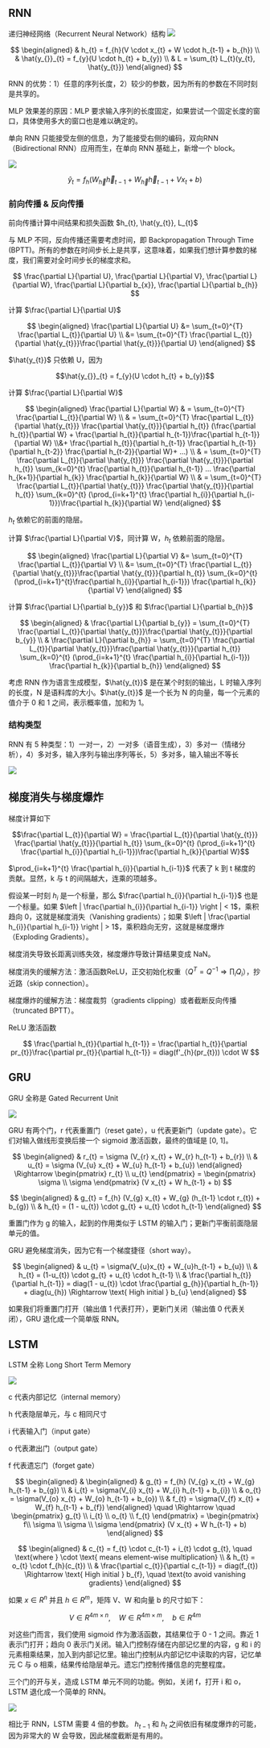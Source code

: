 ## RNN
递归神经网络（Recurrent Neural Network）结构
![](./images/rnn1.png)

$$
\begin{aligned}
& h_{t} = f_{h}(V \cdot x_{t} + W \cdot h_{t-1} + b_{h}) \\
& \hat{y_{}}_{t} = f_{y}(U \cdot h_{t} + b_{y}) \\
& L = \sum_{t} L_{t}(y_{t}, \hat{y_{t}})
\end{aligned}
$$

RNN 的优势：1）任意的序列长度，2）较少的参数，因为所有的参数在不同时刻是共享的。

MLP 效果差的原因：MLP 要求输入序列的长度固定，如果尝试一个固定长度的窗口，具体使用多大的窗口也是难以确定的。

单向 RNN 只能接受左侧的信息，为了能接受右侧的编码，双向RNN（Bidirectional RNN）应用而生，在单向 RNN 基础上，新增一个 block。

![](./images/rnn2.png)

$$
\hat{y}_{t} = f_{h}(W_{\overrightarrow{h}} \overrightarrow{h}_{t-1} + W_{\overleftarrow{h}} \overleftarrow{h}_{t-1} + V x_{t} + b)
$$


### 前向传播 & 反向传播
前向传播计算中间结果和损失函数 $h_{t}, \hat{y_{t}}, L_{t}$

与 MLP 不同，反向传播还需要考虑时间，即 Backpropagation Through Time (BPTT)。所有的参数在时间步长上是共享，这意味着，如果我们想计算参数的梯度，我们需要对全时间步长的梯度求和。

$$
\frac{\partial L}{\partial U}, \frac{\partial L}{\partial V}, \frac{\partial L}{\partial W}, \frac{\partial L}{\partial b_{x}}, \frac{\partial L}{\partial b_{h}}
$$

计算 $\frac{\partial L}{\partial U}$

$$
\begin{aligned}
\frac{\partial L}{\partial U} &= \sum_{t=0}^{T} \frac{\partial L_{t}}{\partial U} \\
&= \sum_{t=0}^{T} \frac{\partial L_{t}}{\partial \hat{y_{t}}}\frac{\partial \hat{y_{t}}}{\partial U}
\end{aligned}
$$

$\hat{y_{t}}$ 只依赖 U，因为

$$\hat{y_{}}_{t} = f_{y}(U \cdot h_{t} + b_{y})$$

计算 $\frac{\partial L}{\partial W}$

$$
\begin{aligned}
\frac{\partial L}{\partial W} & = \sum_{t=0}^{T} \frac{\partial L_{t}}{\partial W} \\
& = \sum_{t=0}^{T} \frac{\partial L_{t}}{\partial \hat{y_{t}}} \frac{\partial \hat{y_{t}}}{\partial h_{t}} (\frac{\partial h_{t}}{\partial W} + \frac{\partial h_{t}}{\partial h_{t-1}}\frac{\partial h_{t-1}}{\partial W} \\&+ \frac{\partial h_{t}}{\partial h_{t-1}} \frac{\partial h_{t-1}}{\partial h_{t-2}} \frac{\partial h_{t-2}}{\partial W}+ ...) \\
& = \sum_{t=0}^{T} \frac{\partial L_{t}}{\partial \hat{y_{t}}} \frac{\partial \hat{y_{t}}}{\partial h_{t}} \sum_{k=0}^{t} \frac{\partial h_{t}}{\partial h_{t-1}} ... \frac{\partial h_{k+1}}{\partial h_{k}} \frac{\partial h_{k}}{\partial W} \\
& = \sum_{t=0}^{T} \frac{\partial L_{t}}{\partial \hat{y_{t}}} \frac{\partial \hat{y_{t}}}{\partial h_{t}} \sum_{k=0}^{t} (\prod_{i=k+1}^{t} \frac{\partial h_{i}}{\partial h_{i-1}})\frac{\partial h_{k}}{\partial W}
\end{aligned}
$$

$h_{t}$ 依赖它的前面的隐层。

计算 $\frac{\partial L}{\partial V}$，同计算 W，$h_{t}$ 依赖前面的隐层。

$$
\begin{aligned}
\frac{\partial L}{\partial V} &= \sum_{t=0}^{T} \frac{\partial L_{t}}{\partial V} \\
&= \sum_{t=0}^{T} \frac{\partial L_{t}}{\partial \hat{y_{t}}}\frac{\partial \hat{y_{t}}}{\partial h_{t}} \sum_{k=0}^{t} (\prod_{i=k+1}^{t}\frac{\partial h_{i}}{\partial h_{i-1}}) \frac{\partial h_{k}}{\partial V}
\end{aligned}
$$

计算 $\frac{\partial L}{\partial b_{y}}$ 和 $\frac{\partial L}{\partial b_{h}}$

$$
\begin{aligned}
& \frac{\partial L}{\partial b_{y}} = \sum_{t=0}^{T} \frac{\partial L_{t}}{\partial \hat{y_{t}}}\frac{\partial \hat{y_{t}}}{\partial b_{y}} \\
& \frac{\partial L}{\partial b_{h}} = \sum_{t=0}^{T} \frac{\partial L_{t}}{\partial \hat{y_{t}}}\frac{\partial \hat{y_{t}}}{\partial h_{t}} \sum_{k=0}^{t} (\prod_{i=k+1}^{t} \frac{\partial h_{i}}{\partial h_{i-1}}) \frac{\partial h_{k}}{\partial b_{h}}
\end{aligned}
$$

考虑 RNN 作为语言生成模型，$\hat{y_{t}}$ 是在某个时刻的输出，L 时输入序列的长度，N 是语料库的大小。$\hat{y_{t}}$ 是一个长为 N 的向量，每一个元素的值介于 0 和 1 之间，表示概率值，加和为 1。


### 结构类型
RNN 有 5 种类型：1）一对一，2）一对多（语音生成），3）多对一（情绪分析），4）多对多，输入序列与输出序列等长，5）多对多，输入输出不等长

![](./images/rnn3.png)


## 梯度消失与梯度爆炸
梯度计算如下

$$\frac{\partial L_{t}}{\partial W} = \frac{\partial L_{t}}{\partial \hat{y_{t}}} \frac{\partial \hat{y_{t}}}{\partial h_{t}} \sum_{k=0}^{t} (\prod_{i=k+1}^{t} \frac{\partial h_{i}}{\partial h_{i-1}})\frac{\partial h_{k}}{\partial W}$$

$\prod_{i=k+1}^{t} \frac{\partial h_{i}}{\partial h_{i-1}}$ 代表了 k 到 t 梯度的贡献。显然，k 与 t 的间隔越大，连乘的项越多。

假设某一时刻 $h_{i}$ 是一个标量，那么 $\frac{\partial h_{i}}{\partial h_{i-1}}$ 也是一个标量。如果 $\left | \frac{\partial h_{i}}{\partial h_{i-1}} \right | < 1$，乘积趋向 0，这就是梯度消失（Vanishing gradients）；如果 $\left | \frac{\partial h_{i}}{\partial h_{i-1}} \right | > 1$，乘积趋向无穷，这就是梯度爆炸（Exploding Gradients）。

梯度消失导致长距离训练失效，梯度爆炸导致计算结果变成 NaN。

梯度消失的缓解方法：激活函数ReLU，正交初始化权重（$Q^{T} = Q^{-1} \Rightarrow \prod_{i}Q_{i}$），抄近路（skip connection）。

梯度爆炸的缓解方法：梯度裁剪（gradients clipping）或者截断反向传播（truncated BPTT）。

ReLU 激活函数

$$
\frac{\partial h_{t}}{\partial h_{t-1}} = \frac{\partial h_{t}}{\partial pr_{t}}\frac{\partial pr_{t}}{\partial h_{t-1}} = diag(f'_{h}(pr_{t})) \cdot W
$$


## GRU
GRU 全称是 Gated Recurrent Unit

![](./images/gru1.png)

GRU 有两个门，r 代表重置门（reset gate），u 代表更新门（update gate）。它们对输入做线形变换后接一个 sigmoid 激活函数，最终的值域是 [0, 1]。

$$
\begin{aligned}
& r_{t} = \sigma (V_{r} x_{t} + W_{r} h_{t-1} + b_{r}) \\
& u_{t} = \sigma (V_{u} x_{t} + W_{u} h_{t-1} + b_{u})
\end{aligned} \Rightarrow
\begin{pmatrix}
r_{t} \\
u_{t}
\end{pmatrix} =
\begin{pmatrix}
\sigma \\
\sigma
\end{pmatrix}
(V x_{t} + W h_{t-1} + b)
$$

$$
\begin{aligned}
& g_{t} = f_{h} (V_{g} x_{t} + W_{g} (h_{t-1} \cdot r_{t}) + b_{g}) \\
& h_{t} = (1 - u_{t}) \cdot g_{t} + u_{t} \cdot h_{t-1}
\end{aligned}
$$

重置门作为 g 的输入，起到的作用类似于 LSTM 的输入门；更新门平衡前面隐层单元的值。

GRU 避免梯度消失，因为它有一个梯度捷径（short way）。

$$
\begin{aligned}
& u_{t} = \sigma(V_{u}x_{t} + W_{u}h_{t-1} + b_{u}) \\
& h_{t} = (1-u_{t}) \cdot g_{t} + u_{t} \cdot h_{t-1} \\
& \frac{\partial h_{t}}{\partial h_{t-1}} = diag(1 - u_{t}) \cdot \frac{\partial g_{h}}{\partial h_{h-1}} + diag(u_{h}) \Rightarrow \text{ High initial } b_{u}
\end{aligned}
$$

如果我们将重置门打开（输出值 1 代表打开），更新门关闭（输出值 0 代表关闭），GRU 退化成一个简单版 RNN。


## LSTM
LSTM 全称 Long Short Term Memory

![](./images/lstm1.png)

c 代表内部记忆（internal memory）

h 代表隐层单元，与 c 相同尺寸

i 代表输入门（input gate）

o 代表漱出门（output gate）

f 代表遗忘门（forget gate）

$$
\begin{aligned}
&
\begin{aligned}
& g_{t} = f_{h} (V_{g} x_{t} + W_{g} h_{t-1} + b_{g}) \\
& i_{t} = \sigma(V_{i} x_{t} + W_{i} h_{t-1} + b_{i}) \\
& o_{t} = \sigma(V_{o} x_{t} + W_{o} h_{t-1} + b_{o}) \\
& f_{t} = \sigma(V_{f} x_{t} + W_{f} h_{t-1} + b_{f})
\end{aligned} \quad \Rightarrow \quad
\begin{pmatrix}
g_{t} \\
i_{t} \\
o_{t} \\
f_{t}
\end{pmatrix} = 
\begin{pmatrix}
f\\
\sigma \\
\sigma \\
\sigma
\end{pmatrix}
(V x_{t} + W h_{t-1} + b)
\end{aligned}
$$

$$
\begin{aligned}
& c_{t} = f_{t} \cdot c_{t-1} + i_{t} \cdot g_{t}, \quad \text{where } \cdot \text{ means element-wise multiplication} \\
& h_{t} = o_{t} \cdot f_{h}(c_{t}) \\
& \frac{\partial c_{t}}{\partial c_{t-1}} = diag(f_{t}) \Rightarrow \text{ High initial } b_{f}, \quad \text{to avoid vanishing gradients}
\end{aligned}
$$

如果 $x \in R^{n}$ 并且 $h \in R^{m}$，矩阵 V、W 和向量 b 的尺寸如下：

$$
V \in R^{4m \times n}, \quad W \in R^{4m \times m}, \quad b \in R^{4m}
$$

对这些门而言，我们使用 sigmoid 作为激活函数，其结果位于 0 - 1 之间。靠近 1 表示门打开；趋向 0 表示门关闭。输入门控制存储在内部记忆里的内容，g 和 i 的元素相乘结果，加入到内部记忆里。输出门控制从内部记忆中读取的内容，记忆单元 C 与 o 相乘，结果传给隐层单元。遗忘门控制传播信息的完整程度。

三个门的开与关，造成 LSTM 单元不同的功能。例如，关闭 f，打开 i 和 o，LSTM 退化成一个简单的 RNN。

![](./images/lstm2.png)

相比于 RNN，LSTM 需要 4 倍的参数。 $h_{t-1}$ 和 $h_{t}$ 之间依旧有梯度爆炸的可能，因为非常大的 W 会导致，因此梯度截断是有用的。
